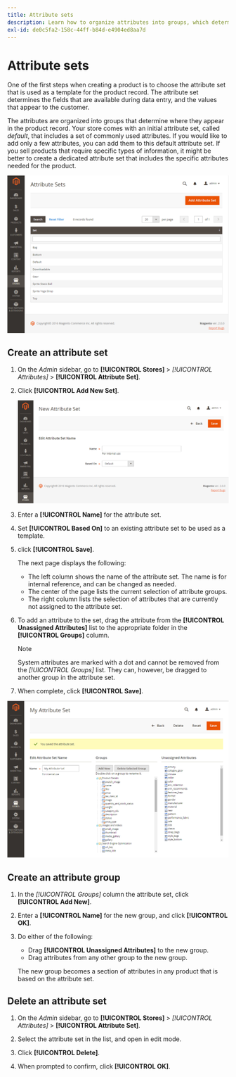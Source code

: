 ```yaml
---
title: Attribute sets
description: Learn how to organize attributes into groups, which determine where they appear in the product record.
exl-id: de0c5fa2-158c-44ff-b84d-e4904ed8aa7d
---
```

# Attribute sets

One of the first steps when creating a product is to choose the attribute set that is used as a template for the product record. The attribute set determines the fields that are available during data entry, and the values that appear to the customer.

The attributes are organized into groups that determine where they appear in the product record. Your store comes with an initial attribute set, called _default_, that includes a set of commonly used attributes. If you would like to add only a few attributes, you can add them to this default attribute set. If you sell products that require specific types of information, it might be better to create a dedicated attribute set that includes the specific attributes needed for the product.

![Attribute Sets](./assets/attribute-sets.png)<!-- zoom -->

## Create an attribute set

1. On the _Admin_ sidebar, go to **[!UICONTROL Stores]** > _[!UICONTROL Attributes]_ > **[!UICONTROL Attribute Set]**.

1. Click **[!UICONTROL Add New Set]**.

    ![Attribute set - edit name](./assets/attribute-set-new.png)<!-- zoom -->

1. Enter a **[!UICONTROL Name]** for the attribute set.

1. Set **[!UICONTROL Based On]** to an existing attribute set to be used as a template.

1. click **[!UICONTROL Save]**.

   The next page displays the following:

   - The left column shows the name of the attribute set. The name is for internal reference, and can be changed as needed.
   - The center of the page lists the current selection of attribute groups.
   - The right column lists the selection of attributes that are currently not assigned to the attribute set.

1. To add an attribute to the set, drag the attribute from the **[!UICONTROL Unassigned Attributes]** list to the appropriate folder in the **[!UICONTROL Groups]** column.

   >[!NOTE]
   >
   >System attributes are marked with a dot and cannot be removed from the _[!UICONTROL Groups]_ list. They can, however, be dragged to another group in the attribute set.

1. When complete, click **[!UICONTROL Save]**.

![Attribute set - edit](./assets/attribute-set-edit.png)<!-- zoom -->

## Create an attribute group

1. In the _[!UICONTROL Groups]_ column the attribute set, click **[!UICONTROL Add New]**.

1. Enter a **[!UICONTROL Name]** for the new group, and click **[!UICONTROL OK]**.

1. Do either of the following:

   - Drag **[!UICONTROL Unassigned Attributes]** to the new group.
   - Drag attributes from any other group to the new group.

   The new group becomes a section of attributes in any product that is based on the attribute set.

## Delete an attribute set

1. On the _Admin_ sidebar, go to **[!UICONTROL Stores]** > _[!UICONTROL Attributes]_ > **[!UICONTROL Attribute Set]**.

1. Select the attribute set in the list, and open in edit mode.

1. Click **[!UICONTROL Delete]**.

1. When prompted to confirm, click **[!UICONTROL OK]**.
